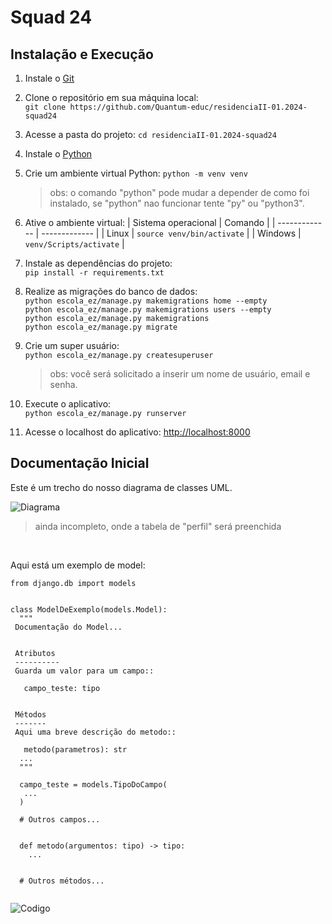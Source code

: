 # Squad 24

## Instalação e Execução

1. Instale o <a href="https://git-scm.com/downloads" target="_blank">Git</a>

2. Clone o repositório em sua máquina local:</br>
    `git clone https://github.com/Quantum-educ/residenciaII-01.2024-squad24`

3. Acesse a pasta do projeto: `cd residenciaII-01.2024-squad24`

4. Instale o <a href="https://www.python.org/downloads/" target="_blank">Python</a>

5. Crie um ambiente virtual Python: `python -m venv venv`
    > obs: o comando "python" pode mudar a depender de como foi instalado, se "python" nao funcionar tente "py" ou "python3".

6. Ative o ambiente virtual:
    | Sistema operacional | Comando |
    | ------------- | ------------- |
    | Linux | `source venv/bin/activate` |
    | Windows | `venv/Scripts/activate` |

7. Instale as dependências do projeto:<br>
    `pip install -r requirements.txt`

8. Realize as migrações do banco de dados:<br>
    `python escola_ez/manage.py makemigrations home --empty`<br>
    `python escola_ez/manage.py makemigrations users --empty`<br>
    `python escola_ez/manage.py makemigrations`<br>
    `python escola_ez/manage.py migrate`

9. Crie um super usuário:<br>
    `python escola_ez/manage.py createsuperuser`
    > obs: você será solicitado a inserir um nome de usuário, email e senha.

10. Execute o aplicativo:<br>
    `python escola_ez/manage.py runserver`

11. Acesse o localhost do aplicativo:
    <a href="http://localhost:8000" target="_blank">http://localhost:8000</a>

<!-- ## Primeiros Passos
 1. Instale o <a href="https://git-scm.com/downloads" target="_blank">GIT</a>
 
 2. Clone o repositório em sua máquina local: 
 </br>`$ git clone 'https://github.com/Quantum-educ/residenciaII-01.2024-squad24'`
 </br></br>logo após isso, entre no projeto clonado:
 </br>`$ cd residenciaII-01.2024-squad24`

 3. Instale o <a href="https://www.python.org/downloads/" target="_blank">Python</a>

 4. Crie um ambiente virtual Python: `$ python -m venv NOME_DO_AMBIENTE`
     > obs: o comando "python" pode mudar a depender de como foi instalado, se "python" nao funcionar tente "py" ou "python3"

 5. Entre no ambiente virtual: </br>
    | Sistema operacional  | Comando |
    | ------------- | ------------- |
    | Linux  | `$ . NOME_DO_AMBIENTE/bin/activate` |
    | Windows  | `$ .\NOME_DO_AMBIENTE\Scripts\activate`  |
 
 6. Instale o django no ambiente virtual: `$ pip install Django`

 7. Crie uma aplicação Django: `$ django-admin startproject NOME_DO_PROJETO`

 8. Entre no projeto: `$ cd NOME_DO_PROJETO`

 9. Rode o projeto: `$ python manage.py runserver`
 
 10. Verifique que na sua porta 8000 estará rodando o Django, basta acessar: <a href="http://localhost:8000" target="_blank">http://localhost:8000</a> -->

## Documentação Inicial

Este é um trecho do nosso diagrama de classes UML.

![Diagrama](https://i.postimg.cc/25mKQwbW/Captura-de-tela-de-2024-03-25-16-37-33.png)

> ainda incompleto, onde a tabela de "perfil" será preenchida

</br>

Aqui está um exemplo de model:

```{.python}
from django.db import models


class ModelDeExemplo(models.Model):
  """
 Documentação do Model...
  
  
 Atributos
 ----------
 Guarda um valor para um campo:: 

   campo_teste: tipo
  

 Métodos
 -------
 Aqui uma breve descrição do metodo::

   metodo(parametros): str
  ...
  """
  
  campo_teste = models.TipoDoCampo(
   ...
  )
  
  # Outros campos...
  
 
  def metodo(argumentos: tipo) -> tipo:
    ...
   

  # Outros métodos...
  
```

![Codigo](https://i.postimg.cc/cLCwXfmr/carbon.png)
